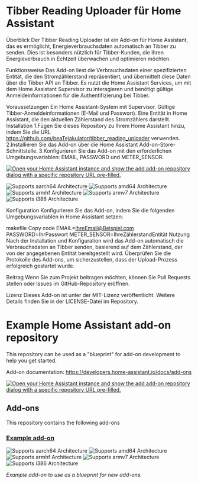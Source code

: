 # Tibber Reading Uploader für Home Assistant

Überblick
Der Tibber Reading Uploader ist ein Add-on für Home Assistant, das es ermöglicht, Energieverbrauchsdaten automatisch an Tibber zu senden. Dies ist besonders nützlich für Tibber-Kunden, die ihren Energieverbrauch in Echtzeit überwachen und optimieren möchten.

Funktionsweise
Das Add-on liest die Verbrauchsdaten einer spezifizierten Entität, die den Stromzählerstand repräsentiert, und übermittelt diese Daten über die Tibber API an Tibber. Es nutzt die Home Assistant Services, um mit dem Home Assistant Supervisor zu interagieren und benötigt gültige Anmeldeinformationen für die Authentifizierung bei Tibber.

Voraussetzungen
Ein Home Assistant-System mit Supervisor.
Gültige Tibber-Anmeldeinformationen (E-Mail und Passwort).
Eine Entität in Home Assistant, die den aktuellen Zählerstand des Stromzählers darstellt.
Installation
1.Fügen Sie dieses Repository zu Ihrem Home Assistant hinzu, indem Sie die URL https://github.com/beaTejakulator/tibber_reading_uploader verwenden.
2.Installieren Sie das Add-on über die Home Assistant Add-on-Store-Schnittstelle.
3.Konfigurieren Sie das Add-on mit den erforderlichen Umgebungsvariablen: EMAIL, PASSWORD und METER_SENSOR.

[![Open your Home Assistant instance and show the add add-on repository dialog with a specific repository URL pre-filled.](https://my.home-assistant.io/badges/supervisor_add_addon_repository.svg)](https://my.home-assistant.io/redirect/supervisor_add_addon_repository/?repository_url=https%3A%2F%2Fgithub.com%2FbeaTejakulator%2Ftibber_reading_uploader)

![Supports aarch64 Architecture][aarch64-shield]
![Supports amd64 Architecture][amd64-shield]
![Supports armhf Architecture][armhf-shield]
![Supports armv7 Architecture][armv7-shield]
![Supports i386 Architecture][i386-shield]

Konfiguration
Konfigurieren Sie das Add-on, indem Sie die folgenden Umgebungsvariablen in Home Assistant setzen:

makefile
Copy code
EMAIL=IhreEmail@Beispiel.com
PASSWORD=IhrPasswort
METER_SENSOR=IhreZählerstandEntität
Nutzung
Nach der Installation und Konfiguration wird das Add-on automatisch die Verbrauchsdaten an Tibber senden, basierend auf dem Zählerstand, der von der angegebenen Entität bereitgestellt wird. Überprüfen Sie die Protokolle des Add-ons, um sicherzustellen, dass der Upload-Prozess erfolgreich gestartet wurde.

Beitrag
Wenn Sie zum Projekt beitragen möchten, können Sie Pull Requests stellen oder Issues im GitHub-Repository eröffnen.

Lizenz
Dieses Add-on ist unter der MIT-Lizenz veröffentlicht. Weitere Details finden Sie in der LICENSE-Datei im Repository.


# Example Home Assistant add-on repository

This repository can be used as a "blueprint" for add-on development to help you get started.

Add-on documentation: <https://developers.home-assistant.io/docs/add-ons>

[![Open your Home Assistant instance and show the add add-on repository dialog with a specific repository URL pre-filled.](https://my.home-assistant.io/badges/supervisor_add_addon_repository.svg)](https://my.home-assistant.io/redirect/supervisor_add_addon_repository/?repository_url=https%3A%2F%2Fgithub.com%2FbeaTejakulator%2Ftibber_reading_uploader)

## Add-ons

This repository contains the following add-ons

### [Example add-on](./example)

![Supports aarch64 Architecture][aarch64-shield]
![Supports amd64 Architecture][amd64-shield]
![Supports armhf Architecture][armhf-shield]
![Supports armv7 Architecture][armv7-shield]
![Supports i386 Architecture][i386-shield]

_Example add-on to use as a blueprint for new add-ons._

<!--

Notes to developers after forking or using the github template feature:
- While developing comment out the 'image' key from 'example/config.yaml' to make the supervisor build the addon
  - Remember to put this back when pushing up your changes.
- When you merge to the 'main' branch of your repository a new build will be triggered.
  - Make sure you adjust the 'version' key in 'example/config.yaml' when you do that.
  - Make sure you update 'example/CHANGELOG.md' when you do that.
  - The first time this runs you might need to adjust the image configuration on github container registry to make it public
  - You may also need to adjust the github Actions configuration (Settings > Actions > General > Workflow > Read & Write)
- Adjust the 'image' key in 'example/config.yaml' so it points to your username instead of 'home-assistant'.
  - This is where the build images will be published to.
- Rename the example directory.
  - The 'slug' key in 'example/config.yaml' should match the directory name.
- Adjust all keys/url's that points to 'home-assistant' to now point to your user/fork.
- Share your repository on the forums https://community.home-assistant.io/c/projects/9
- Do awesome stuff!
 -->

[aarch64-shield]: https://img.shields.io/badge/aarch64-yes-green.svg
[amd64-shield]: https://img.shields.io/badge/amd64-yes-green.svg
[armhf-shield]: https://img.shields.io/badge/armhf-yes-green.svg
[armv7-shield]: https://img.shields.io/badge/armv7-yes-green.svg
[i386-shield]: https://img.shields.io/badge/i386-yes-green.svg
